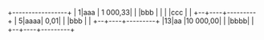 +-----------------+
| 1|aaa | 1 000,33|
|  |bbb |         |
|  |ccc |         |
+--+----+---------+
| 5|aaaa|     0,01|
|  |bbb |         |
+--+----+---------+
|13|aa  |10 000,00|
|  |bbbb|         |
+--+----+---------+
